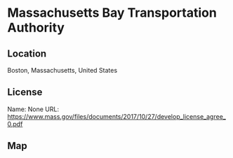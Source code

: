 # Massachusetts Bay Transportation Authority
    
## Location

Boston, Massachusetts, United States

## License

Name: None
URL: https://www.mass.gov/files/documents/2017/10/27/develop_license_agree_0.pdf

## Map

<WorldMap topic="public-transport/rtfs-rt/Massachusetts_Bay_Transportation_Authority/vehicle_positions/#" />
